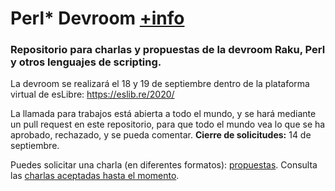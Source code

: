 # Perl* Devroom [+info](https://propuestas.eslib.re/2020/salas/perl-raku-otros-scripting)

### Repositorio para charlas y propuestas de la devroom Raku, Perl y otros lenguajes de scripting.

La devroom se realizará el 18 y 19 de septiembre dentro de la plataforma virtual de esLibre: https://eslib.re/2020/

La llamada para trabajos está abierta a todo el mundo, y se hará mediante un pull request en este repositorio, para que todo el mundo vea lo que se ha aprobado, rechazado, y se pueda comentar. **Cierre de solicitudes:** 14 de septiembre.

Puedes solicitar una charla (en diferentes formatos): [propuestas](propuestas). Consulta las [charlas aceptadas hasta el momento](propuestas/README.md).



